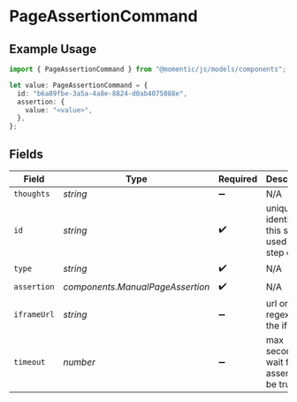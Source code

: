 # PageAssertionCommand

## Example Usage

```typescript
import { PageAssertionCommand } from "@momentic/js/models/components";

let value: PageAssertionCommand = {
  id: "b6a89fbe-3a5a-4a8e-8824-d0ab4075088e",
  assertion: {
    value: "<value>",
  },
};
```

## Fields

| Field                                               | Type                                                | Required                                            | Description                                         |
| --------------------------------------------------- | --------------------------------------------------- | --------------------------------------------------- | --------------------------------------------------- |
| `thoughts`                                          | *string*                                            | :heavy_minus_sign:                                  | N/A                                                 |
| `id`                                                | *string*                                            | :heavy_check_mark:                                  | unique identifier to this step, used for step cache |
| `type`                                              | *string*                                            | :heavy_check_mark:                                  | N/A                                                 |
| `assertion`                                         | *components.ManualPageAssertion*                    | :heavy_check_mark:                                  | N/A                                                 |
| `iframeUrl`                                         | *string*                                            | :heavy_minus_sign:                                  | url or url regex for the iframe                     |
| `timeout`                                           | *number*                                            | :heavy_minus_sign:                                  | max seconds to wait for the assertion to be true    |